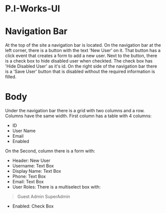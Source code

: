 # P.I-Works-UI


# Navigation Bar
At the top of the site a navigation bar is located. On the navigation bar at the left corner, there is a button with the text 'New User' on it. That button has a click event that creates a form to add a new user. Next to the button, there is a check box to hide disabled user when checkted. The check box has 'Hide Disabled User' as it's id. On the right side of the navigation bar there is a 'Save User' button that is disabled without the required information is filled.

# Body
Under the navigation bar there is a grid with two columns and a row. Columns have the same width. First column has a table with 4 columns:
- ID
- User Name
- Email
- Enabled

On the Second, column there is a form with:
- Header: New User
- Username: Text Box
- Display Name: Text Box
- Phone: Text Box
- Email: Text Box
- User Roles: There is a multiselect box with:
> Guest
> Admin
> SuperAdmin

- Enabled: Check Box
